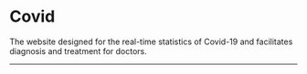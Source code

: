 # Covid

The website designed for the real-time statistics of Covid-19 and facilitates diagnosis and treatment for doctors.

---

